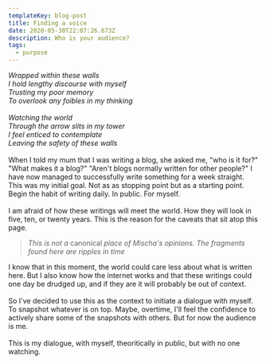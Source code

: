 ```yaml
---
templateKey: blog-post
title: Finding a voice
date: 2020-05-30T22:07:26.673Z
description: Who is your audience?
tags:
  - purpose
---
```

*Wrapped within these walls*\
*I hold lengthy discourse with myself*\
*Trusting my poor memory*\
*To overlook any foibles in my thinking*\
\
*Watching the world*\
*Through the arrow slits in my tower*\
*I feel enticed to contemplate*\
*Leaving the safety of these walls*\
\
When I told my mum that I was writing a blog, she asked me, "who is it for?" "What makes it a blog?" "Aren't blogs normally written for other people?" I have now managed to successfully write something for a week straight. This was my initial goal. Not as as stopping point but as a starting point. Begin the habit of writing daily. In public. For myself.\
\
I am afraid of how these writings will meet the world. How they will look in five, ten, or twenty years. This is the reason for the caveats that sit atop this page.

> *This is not a* canonical *place of Mischa's opinions. The fragments found here are ripples in time*

I know that in this moment, the world could care less about what is written here. But I also know how the internet works and that these writings could one day be drudged up, and if they are it will probably be out of context.\
\
So I've decided to use this as the context to initiate a dialogue with myself. To snapshot whatever is on top. Maybe, overtime, I'll feel the confidence to actively share some of the snapshots with others. But for now the audience is me.\
\
This is my dialogue, with myself, theoritically in public, but with no one watching.